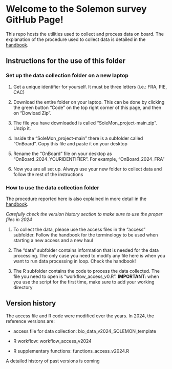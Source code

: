 
# Welcome to the Solemon survey GitHub Page!

This repo hosts the utilities used to collect and process data on board.
The explanation of the procedure used to collect data is detailed in the
[handbook](https://cnrfisheries.github.io/SoleMon_project/).

## Instructions for the use of this folder

### Set up the data collection folder on a new laptop

1.  Get a unique identifier for yourself. It must be three letters
    (i.e.: FRA, PIE, CAC)

2.  Download the entire folder on your laptop. This can be done by
    clicking the green button “Code” on the top right corner of this
    page, and then on “Dowload Zip”.

3.  The file you have downloaded is called “SoleMon_project-main.zip”.
    Unzip it.

4.  Inside the “SoleMon_project-main” there is a subfolder called
    “OnBoard”. Copy this file and paste it on your desktop

5.  Rename the “OnBoard” file on your desktop as
    “OnBoard_2024_YOURIDENTIFIER”. For example, “OnBoard_2024_FRA”

6.  Now you are all set up. Always use your new folder to collect data
    and follow the rest of the instructions

### How to use the data collection folder

The procedure reported here is also explained in more detail in the
[handbook](https://cnrfisheries.github.io/SoleMon_project/).

*Carefully check the version history section to make sure to use the
proper files in 2024*

1.  To collect the data, please use the access files in the “access”
    subfolder. Follow the handbook for the terminology to be used when
    starting a new access and a new haul

2.  The “data” subfolder contains information that is needed for the
    data processing. The only case you need to modify any file here is
    when you want to run data processing in loop. Check the handbook!

3.  The R subfolder contains the code to process the data collected. The
    file you need to open is “workflow_access_v0.R”. **IMPORTANT**: when
    you use the script for the first time, make sure to add your working
    directory

## Version history

The access file and R code were modified over the years. In 2024, the
reference versions are:

- access file for data collection: bio_data_v2024_SOLEMON_template

- R workflow: workflow_access_v2024

- R supplementary functions: functions_access_v2024.R

A detailed history of past versions is coming
